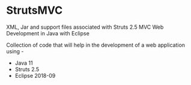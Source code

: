 # StrutsMVC
XML, Jar and support files associated with Struts 2.5 MVC Web Development in Java with Eclipse

Collection of code that will help in the development of a web application using -

- Java 11
- Struts 2.5 
- Eclipse 2018-09

